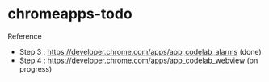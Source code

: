 # chromeapps-todo

Reference
- Step 3 : https://developer.chrome.com/apps/app_codelab_alarms (done)
- Step 4 : https://developer.chrome.com/apps/app_codelab_webview (on progress)